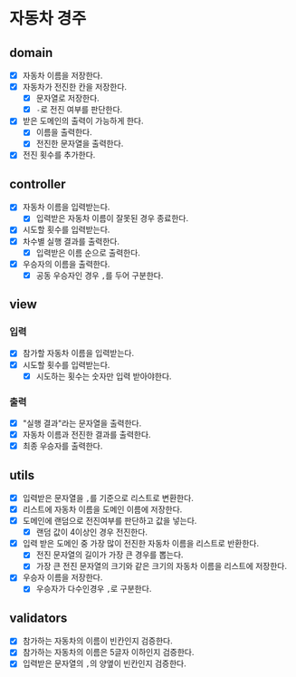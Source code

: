 # 자동차 경주

## domain

- [x] 자동차 이름을 저장한다.
- [x] 자동차가 전진한 칸을 저장한다.
    - [x] 문자열로 저장한다.
    - [x] `-`로 전진 여부를 판단한다.
- [x] 받은 도메인의 출력이 가능하게 한다.
    - [x] 이름을 출력한다.
    - [x] 전진한 문자열을 출력한다.
- [x] 전진 횟수를 추가한다.

## controller

- [x] 자동차 이름을 입력받는다.
    - [x] 입력받은 자동차 이름이 잘못된 경우 종료한다.
- [x] 시도할 횟수를 입력받는다.
- [x] 차수별 실행 결과를 출력한다.
    - [x] 입력받은 이름 순으로 출력한다.
- [x] 우승자의 이름을 출력한다.
    - [x] 공동 우승자인 경우 `,`를 두어 구분한다.

## view

### 입력

- [x] 참가할 자동차 이름을 입력받는다.
- [x] 시도할 횟수를 입력받는다.
    - [x] 시도하는 횟수는 숫자만 입력 받아야한다.

### 출력

- [x] "실행 결과"라는 문자열을 출력한다.
- [x] 자동차 이름과 전진한 결과를 출력한다.
- [x] 최종 우승자를 출력한다.

## utils

- [x] 입력받은 문자열을 `,`를 기준으로 리스트로 변환한다.
- [x] 리스트에 자동차 이름을 도메인 이름에 저장한다.
- [x] 도메인에 랜덤으로 전진여부를 판단하고 값을 넣는다.
    - [x] 랜덤 값이 4이상인 경우 전진한다.
- [x] 입력 받은 도메인 중 가장 많이 전진한 자동차 이름을 리스트로 반환한다.
    - [x] 전진 문자열의 길이가 가장 큰 경우를 뽑는다.
    - [x] 가장 큰 전진 문자열의 크기와 같은 크기의 자동차 이름을 리스트에 저장한다.
- [x] 우승자 이름을 저장한다.
    - [x] 우승자가 다수인경우 `,`로 구분한다.

## validators

- [x] 참가하는 자동차의 이름이 빈칸인지 검증한다.
- [x] 참가하는 자동차의 이름은 5글자 이하인지 검증한다.
- [x] 입력받은 문자열의 `,`의 양옆이 빈칸인지 검증한다.
